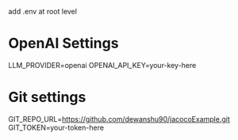 add .env at root level

# OpenAI Settings
LLM_PROVIDER=openai
OPENAI_API_KEY=your-key-here

# Git settings
GIT_REPO_URL=https://github.com/dewanshu90/jacocoExample.git
GIT_TOKEN=your-token-here
